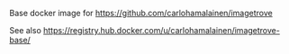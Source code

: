 Base docker image for https://github.com/carlohamalainen/imagetrove

See also https://registry.hub.docker.com/u/carlohamalainen/imagetrove-base/
